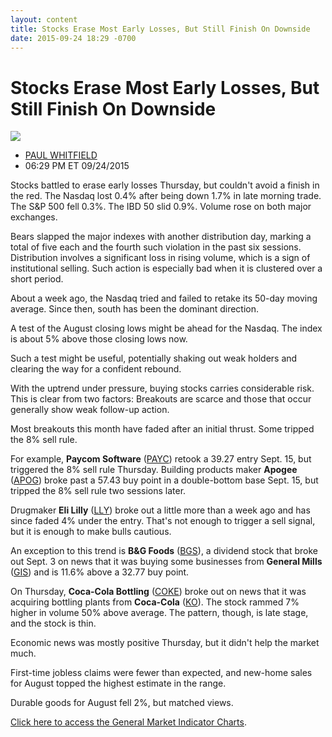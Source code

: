 ```yaml
---
layout: content
title: Stocks Erase Most Early Losses, But Still Finish On Downside
date: 2015-09-24 18:29 -0700
---
```



Stocks Erase Most Early Losses, But Still Finish On Downside
=============================================================


![](https://www.investors.com/wp-content/uploads/ibd-migrated-images/MPv_150925_635787042384337531.png)

* [PAUL WHITFIELD](https://www.investors.com/author/whitfieldp/ "Posts by PAUL WHITFIELD")
* 06:29 PM ET 09/24/2015




  

Stocks battled to erase early losses Thursday, but couldn't avoid a finish in the red. The Nasdaq lost 0.4% after being down 1.7% in late morning trade. The S&P 500 fell 0.3%. The IBD 50 slid 0.9%. Volume rose on both major exchanges.

  

Bears slapped the major indexes with another distribution day, marking a total of five each and the fourth such violation in the past six sessions. Distribution involves a significant loss in rising volume, which is a sign of institutional selling. Such action is especially bad when it is clustered over a short period.

  

About a week ago, the Nasdaq tried and failed to retake its 50-day moving average. Since then, south has been the dominant direction.

  

A test of the August closing lows might be ahead for the Nasdaq. The index is about 5% above those closing lows now.

  

Such a test might be useful, potentially shaking out weak holders and clearing the way for a confident rebound.

  

With the uptrend under pressure, buying stocks carries considerable risk. This is clear from two factors: Breakouts are scarce and those that occur generally show weak follow-up action.

  

Most breakouts this month have faded after an initial thrust. Some tripped the 8% sell rule.

  

For example, **Paycom Software** ([PAYC](https://research.investors.com/quote.aspx?symbol=PAYC)) retook a 39.27 entry Sept. 15, but triggered the 8% sell rule Thursday. Building products maker **Apogee** ([APOG](https://research.investors.com/quote.aspx?symbol=APOG)) broke past a 57.43 buy point in a double-bottom base Sept. 15, but tripped the 8% sell rule two sessions later.

  

Drugmaker **Eli Lilly** ([LLY](https://research.investors.com/quote.aspx?symbol=LLY)) broke out a little more than a week ago and has since faded 4% under the entry. That's not enough to trigger a sell signal, but it is enough to make bulls cautious.

  

An exception to this trend is **B&G Foods** ([BGS](https://research.investors.com/quote.aspx?symbol=BGS)), a dividend stock that broke out Sept. 3 on news that it was buying some businesses from **General Mills** ([GIS](https://research.investors.com/quote.aspx?symbol=GIS)) and is 11.6% above a 32.77 buy point.

  

On Thursday, **Coca-Cola Bottling** ([COKE](https://research.investors.com/quote.aspx?symbol=COKE)) broke out on news that it was acquiring bottling plants from **Coca-Cola** ([KO](https://research.investors.com/quote.aspx?symbol=KO)). The stock rammed 7% higher in volume 50% above average. The pattern, though, is late stage, and the stock is thin.

  

Economic news was mostly positive Thursday, but it didn't help the market much.

  

First-time jobless claims were fewer than expected, and new-home sales for August topped the highest estimate in the range.

  

Durable goods for August fell 2%, but matched views.

  

[Click here to access the General Market Indicator Charts](https://www.investors.com/pdf/GMI_092515.pdf).





